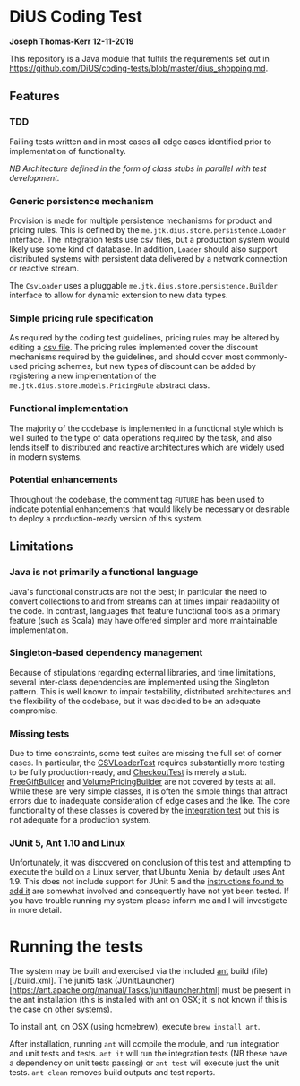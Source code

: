 # DiUS Coding Test
**Joseph Thomas-Kerr**
**12-11-2019**

This repository is a Java module that fulfils the requirements set out in https://github.com/DiUS/coding-tests/blob/master/dius_shopping.md.

## Features

### TDD

Failing tests written and in most cases all edge cases identified prior to implementation of functionality.

_NB Architecture defined in the form of class stubs in parallel with test development._
 
### Generic persistence mechanism

Provision is made for multiple persistence mechanisms for product and pricing rules. This is defined by the `me.jtk.dius.store.persistence.Loader` interface. The integration tests use csv files, but a production system would likely use some kind of database. In addition, `Loader` should also support distributed systems with persistent data delivered by a network connection or reactive stream.

The `CsvLoader` uses a pluggable `me.jtk.dius.store.persistence.Builder` interface to allow for dynamic extension to new data types.

### Simple pricing rule specification

As required by the coding test guidelines, pricing rules may be altered by editing a [csv file](./pricing-rules.csv). The pricing rules implemented cover the discount mechanisms required by the guidelines, and should cover most commonly-used pricing schemes, but new types of discount can be added by registering a new implementation of the `me.jtk.dius.store.models.PricingRule` abstract class.

### Functional implementation

The majority of the codebase is implemented in a functional style which is well suited to the type of data operations required by the task, and also lends itself to distributed and reactive architectures which are widely used in modern systems.

### Potential enhancements

Throughout the codebase, the comment tag `FUTURE` has been used to indicate potential enhancements that would likely be necessary or desirable to deploy a production-ready version of this system.

## Limitations

### Java is not primarily a functional language

Java's functional constructs are not the best; in particular the need to convert collections to and from streams can at times impair readability of the code. In contrast, languages that feature functional tools as a primary feature (such as Scala) may have offered simpler and more maintainable implementation.

### Singleton-based dependency management

Because of stipulations regarding external libraries, and time limitations, several inter-class dependencies are implemented using the Singleton pattern. This is well known to impair testability, distributed architectures and the flexibility of the codebase, but it was decided to be an adequate compromise.

### Missing tests

Due to time constraints, some test suites are missing the full set of corner cases. In particular, the [CSVLoaderTest](test/me/jvlk/dius/store/persistence/CsvLoaderTest.java) requires substantially more testing to be fully production-ready, and [CheckoutTest](test/me/jvlk/dius/store/CheckoutTest.java) is merely a stub. [FreeGiftBuilder](src/me/jvlk/dius/store/persistence/rules/FreeGiftBuilder.java) and [VolumePricingBuilder](src/me/jvlk/dius/store/persistence/rules/VolumePricingBuilder.java) are not covered by tests at all. While these are very simple classes, it is often the simple things that attract errors due to inadequate consideration of edge cases and the like. The core functionality of these classes is covered by the [integration test](it/me/jvlk/dius/store/IntegrationTests.java) but this is not adequate for a production system.

### JUnit 5, Ant 1.10 and Linux

Unfortunately, it was discovered on conclusion of this test and attempting to execute the build on a Linux server, that Ubuntu Xenial by default uses Ant 1.9. This does not include support for JUnit 5 and the [instructions found to add it](https://medium.com/@girishkr/install-apache-ant-1-10-on-ubuntu-16-04-7e249765e1bc) are somewhat involved and consequently have not yet been tested. If you have trouble running my system please inform me and I will investigate in more detail.


# Running the tests

The system may be built and exercised via the included [ant](https://ant.apache.org) build (file)[./build.xml]. The junit5 task (JUnitLauncher)[https://ant.apache.org/manual/Tasks/junitlauncher.html] must be present in the ant installation (this is installed with ant on OSX; it is not known if this is the case on other systems).

To install ant, on OSX (using homebrew), execute `brew install ant`. 

After installation, running `ant` will compile the module, and run integration and unit tests and tests. `ant it` will run the integration tests (NB these have a dependency on unit tests passing) or `ant test` will execute just the unit tests. `ant clean` removes build outputs and test reports.